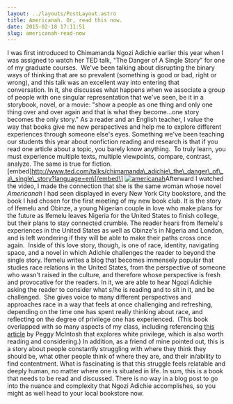 ```yaml
---
layout: ../layouts/PostLayout.astro
title: Americanah. Or, read this now.
date: 2015-02-18 17:11:51
slug: americanah-read-now
---
```


I was first introduced to Chimamanda Ngozi Adichie earlier this year when I was assigned to watch her TED talk, "The Danger of A Single Story" for one of my graduate courses.  We've been talking about disrupting the binary ways of thinking that are so prevalent (something is good or bad, right or wrong), and this talk was an excellent way into entering that conversation. In it, she discusses what happens when we associate a group of people with one singular representation that we've seen, be it in a storybook, novel, or a movie: "show a people as one thing and only one thing over and over again and that is what they become...one story becomes the only story." As a reader and an English teacher, I value the way that books give me new perspectives and help me to explore different experiences through someone else's eyes. Something we've been teaching our students this year about nonfiction reading and research is that if you read one article about a topic, you barely know anything.  To truly learn, you must experience multiple texts, multiple viewpoints, compare, contrast, analyze. The same is true for fiction. \[embed\]http://www.ted.com/talks/chimamanda\_adichie\_the\_danger\_of\_a\_single\_story?language=en\[/embed\] [![americanah](http://akindoflibrary.com/wp-content/uploads/2015/02/americanah-203x300.png)](http://akindoflibrary.com/wp-content/uploads/2015/02/americanah.png)Afterward I watched the video, I made the connection that she is the same woman whose novel _Americanah_ I had seen displayed in every New York City bookstore, and the book I had chosen for the first meeting of my new book club. It is the story of Ifemelu and Obinze, a young Nigerian couple in love who make plans for the future as Ifemelu leaves Nigeria for the United States to finish college, but their plans to stay connected crumble. The reader hears from Ifemelu's experiences in the United States as well as Obinze's in Nigeria and London, and is left wondering if they will be able to make their paths cross once again.  Inside of this love story, though, is one of race, identity, navigating space, and a novel in which Adichie challenges the reader to beyond the single story. Ifemelu writes a blog that becomes immensely popular that studies race relations in the United States, from the perspective of someone who wasn't raised in the culture, and therefore whose perspective is fresh and provocative for the readers. In it, we are able to hear Ngozi Adichie asking the reader to consider what s/he is reading and to sit in it, and be challenged.  She gives voice to many different perspectives and approaches race in a way that feels at once challenging and refreshing, depending on the time one has spent really thinking about race, and reflecting on the degree of privilege one has experienced.  (This book overlapped with so many aspects of my class, including referencing [this article](https://www.isr.umich.edu/home/diversity/resources/white-privilege.pdf) by Peggy McIntosh that explores white privilege, which is also worth reading and considering.) In addition, as a friend of mine pointed out, this is a story about people constantly struggling with where they think they should be, what other people think of where they are, and their in/ability to find contentment. What is fascinating is that this struggle feels relatable and deeply human, no matter where one is situated in life. In sum, this is a book that needs to be read and discussed. There is no way in a blog post to go into the nuance and complexity that Ngozi Adichie accomplishes, so you might as well head to your local bookstore now.
